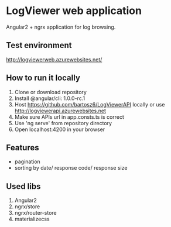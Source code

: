 # LogViewer web application
Angular2 + ngrx application for log browsing.

## Test environment
http://logviewerweb.azurewebsites.net/

## How to run it locally
1. Clone or download repository
2. Install @angular/cli: 1.0.0-rc.1
3. Host https://github.com/bartosz6/LogViewerAPI locally or use http://logviewerapi.azurewebsites.net
4. Make sure APIs url in app.consts.ts is correct
5. Use 'ng serve' from repository directory
6. Open localhost:4200 in your browser

## Features
- pagination
- sorting by date/ response code/ response size

## Used libs
1. Angular2
2. ngrx/store
3. ngrx/router-store
4. materializecss
